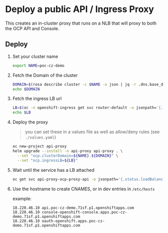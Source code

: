 # Deploy a public API / Ingress Proxy

This creates an in-cluster proxy that runs on a NLB that will proxy to both the OCP API and Console.

## Deploy

1. Set your cluster name

    ```bash
    export NAME=poc-cz-demo
    ```

1. Fetch the Domain of the cluster

    ```bash
    DOMAIN=$(rosa describe cluster -c $NAME -o json | jq -r .dns.base_domain)
    echo $DOMAIN
    ```

1. Fetch the ingress LB url

    ```bash
    LB=$(oc -n openshift-ingress get svc router-default -o jsonpath='{.status.loadBalancer.ingress[0].hostname}')
    echo $LB
    ```

1. Deploy the proxy

    > you can set these in a values file as well as allow/deny rules (see `./values.yaml`)

    ```bash
    oc new-project api-proxy
    helm upgrade --install -n api-proxy api-proxy . \
      --set "ocp.clusterDomain=${NAME}.${DOMAIN}" \
      --set "ocp.ingressLB=${LB}"
    ```

1. Wait until the service has a LB attached

    ```bash
    oc get svc api-proxy-ocp-proxy-api -o jsonpath='{.status.loadBalancer.ingress[0].hostname}'
    ```

1. Use the hostname to create CNAMES, or in dev entries in `/etc/hosts`

    example:

    ```
    18.220.46.10 api.poc-cz-demo.71sf.p1.openshiftapps.com
    18.220.46.10 console-openshift-console.apps.poc-cz-demo.71sf.p1.openshiftapps.com
    18.220.46.10 oauth-openshift.apps.poc-cz-demo.71sf.p1.openshiftapps.com
    ```
